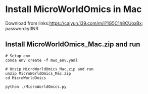 # Install MicroWorldOmics in Mac
Download from links:https://caiyun.139.com/m/i?1G5C1h8CUoxBx; password:y3NR

## Install MicroWorldOmics_Mac.zip and run
```
# Setup env
conda env create -f mwo_env.yaml

# Unzip MicroWorldOmics_Mac.zip and run
unzip MicroWorldOmics_Mac.zip
cd MicroWorldOmics

python ./MicroWorldOmics.py
```
